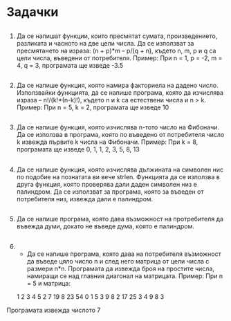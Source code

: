 # Задачки

## 

1.	Да се напишат функции, които пресмятат сумата, произведението, разликата и часното на две цели числа. Да се използват за пресмятането на израза: (n + p)*m – p/(q + n), където n, m, p и q  са цели числа, въведени от потребителя.
Пример: При n = 1, p = -2, m = 4, q = 3, програмата ще изведе -3.5 

##

2.	Да се напише функция, която намира факториела на дадено число.  Използвайки функцията, да се напише програма, която да изчислява израза – n!/(k!*(n-k)!), където n и k са естествени числа и n > k.
Пример: При n = 5, k = 2, програмата ще изведе 10

##

3.	Да се напише функция, която изчислява n-тото число на Фибоначи. Да се използва в програма, която по въведено от потребителя число k  извежда първите k числа на Фибоначи.
Пример: При k = 8, програмата ще изведе 0, 1, 1, 2, 3, 5, 8, 13

##

4.	Да се напише функция, която изчислява дължината на символен нис по подобие на познатата ви вече strlen. Функцията да се използва в друга функция, която проверява дали даден символен низ е палиндром. Да се използват за програма, която за въведен от потребителя низ, извежда дали е палиндром.

##

5.	Да се напише програма, която дава възможност на протребителя да въвежда думи, докато не въведе дума, която е палиндром. 

##

6. * Да се напише програма, която дава на потребителя възможност да въведе цяло число n и след него матрица от цели числа с размери n*n. Програмата да извежда броя на простите числа, намиращи се над главния диагонал на матрицата.
Пример: При n = 5 и матрица:

    1    2    3     4     5
	2    7    19    8     23
	54   0    1     5     3
	9    8    2     17    25
	3    4    9     8     3
 
Програмата извежда числото 7

